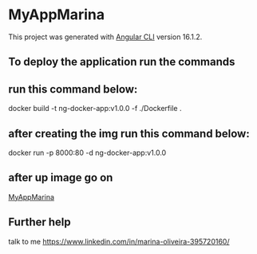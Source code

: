 # MyAppMarina

This project was generated with [Angular CLI](https://github.com/angular/angular-cli) version 16.1.2.


## To deploy the application run the commands

## run this command below:
docker build -t ng-docker-app:v1.0.0 -f ./Dockerfile .

## after creating the img run this command below:
docker run -p 8000:80 -d ng-docker-app:v1.0.0

## after up image go on
[MyAppMarina](http://localhost:8000/)

## Further help

talk to me  https://www.linkedin.com/in/marina-oliveira-395720160/
